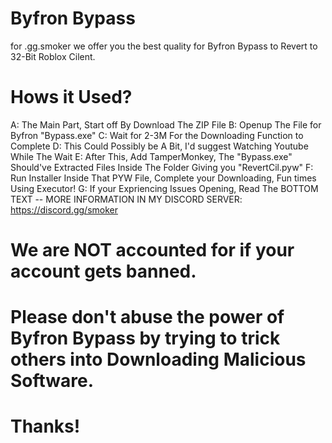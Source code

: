 # Byfron Bypass
for .gg.smoker we offer you the best quality for Byfron Bypass to Revert to 32-Bit Roblox Cilent.


# Hows it Used?

A: The Main Part, Start off By Download The ZIP File
B: Openup The File for Byfron "Bypass.exe"
C: Wait for 2-3M For the Downloading Function to Complete
D: This Could Possibly be A Bit, I'd suggest Watching Youtube While The Wait
E: After This, Add TamperMonkey, The "Bypass.exe" Should've Extracted Files Inside The Folder Giving you "RevertCil.pyw"
F: Run Installer Inside That PYW File, Complete your Downloading, Fun times Using Executor!
G: If your Expriencing Issues Opening, Read The BOTTOM TEXT
-- MORE INFORMATION IN MY DISCORD SERVER:
https://discord.gg/smoker

# We are NOT accounted for if your account gets banned.
# Please don't abuse the power of Byfron Bypass by trying to trick others into Downloading Malicious Software.
# Thanks!
